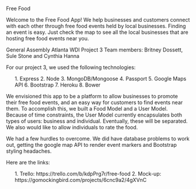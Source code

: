 Free Food

Welcome to the Free Food App! We help businesses and customers connect with each other through free food events held by local businesses. Finding an event is easy. Just check the map to see all the local businesses that are hosting free food events near you.

General Assembly Atlanta WDI Project 3
Team members: Britney Dossett, Sule Stone and Cynthia Hanna

For our project 3, we used the following technologies:
<ol>
1. Express
2. Node
3. MongoDB/Mongoose
4. Passport
5. Google Maps API
6. Bootstrap
7. Heroku
8. Bower
</ol>

We envisioned this app to be a platform to allow businesses to promote their free food events, and an easy way for customers to find events near them. To accomplish this, we built a Food Model and a User Model. Because of time constraints, the User Model currently encapsulates both types of users: business and individual. Eventually, these will be separated. We also would like to allow individuals to rate the food.

We had a few hurdles to overcome. We did have database problems to work out, getting the google map API to render event markers and Bootstrap styling headaches. 

Here are the links:
<ol>
1. Trello: https://trello.com/b/kdpPrg7r/free-food
2. Mock-up: https://gomockingbird.com/projects/6cnc9a2/4gXVnC
</ol>

